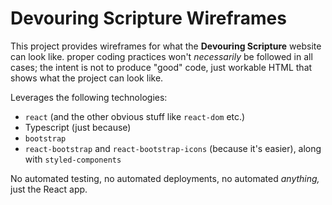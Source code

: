 # Devouring Scripture Wireframes

This project provides wireframes for what the **Devouring Scripture** website can look like. proper coding practices won't _necessarily_ be followed in all cases; the intent is not to produce "good" code, just workable HTML that shows what the project can look like.

Leverages the following technologies:

- `react` (and the other obvious stuff like `react-dom` etc.)
- Typescript (just because)
- `bootstrap`
- `react-bootstrap` and `react-bootstrap-icons` (because it's easier), along with `styled-components`

No automated testing, no automated deployments, no automated _anything,_ just the React app.
